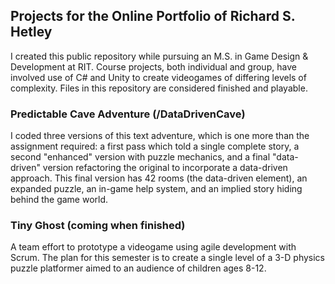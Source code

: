 ## Projects for the Online Portfolio of Richard S. Hetley

I created this public repository while pursuing an M.S. in Game Design & Development at RIT.  Course projects, both individual and group, have involved use of C# and Unity to create videogames of differing levels of complexity.  Files in this repository are considered finished and playable.

### Predictable Cave Adventure (/DataDrivenCave)

I coded three versions of this text adventure, which is one more than the assignment required: a first pass which told a single complete story, a second "enhanced" version with puzzle mechanics, and a final "data-driven" version refactoring the original to incorporate a data-driven approach.  This final version has 42 rooms (the data-driven element), an expanded puzzle, an in-game help system, and an implied story hiding behind the game world.

### Tiny Ghost (coming when finished)

A team effort to prototype a videogame using agile development with Scrum.  The plan for this semester is to create a single level of a 3-D physics puzzle platformer aimed to an audience of children ages 8-12.
